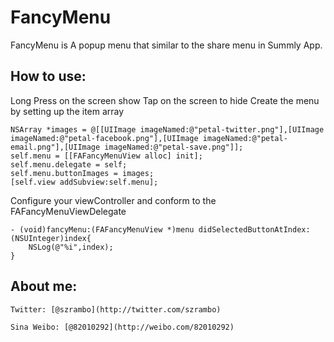 FancyMenu
===========================

FancyMenu is A popup menu that similar to the share menu in Summly App.

How to use:
--------
Long Press on the screen show
Tap on the screen to hide
Create the menu by setting up the item array
	
	NSArray *images = @[[UIImage imageNamed:@"petal-twitter.png"],[UIImage imageNamed:@"petal-facebook.png"],[UIImage imageNamed:@"petal-email.png"],[UIImage imageNamed:@"petal-save.png"]];
	self.menu = [[FAFancyMenuView alloc] init];
	self.menu.delegate = self;
	self.menu.buttonImages = images;
	[self.view addSubview:self.menu];
	
Configure your viewController and conform to the FAFancyMenuViewDelegate
	
	- (void)fancyMenu:(FAFancyMenuView *)menu didSelectedButtonAtIndex:(NSUInteger)index{
    	NSLog(@"%i",index);
	}


About me:
--------

	Twitter: [@szrambo](http://twitter.com/szrambo) 

	Sina Weibo: [@82010292](http://weibo.com/82010292) 